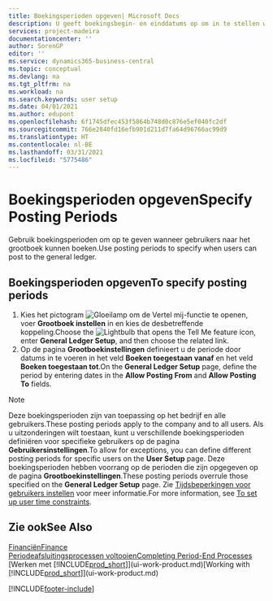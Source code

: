 ```yaml
---
title: Boekingsperioden opgeven| Microsoft Docs
description: U geeft boekingsbegin- en einddatums op om in te stellen wanneer gebruikers naar het grootboek kunnen boeken.
services: project-madeira
documentationcenter: ''
author: SorenGP
editor: ''
ms.service: dynamics365-business-central
ms.topic: conceptual
ms.devlang: na
ms.tgt_pltfrm: na
ms.workload: na
ms.search.keywords: user setup
ms.date: 04/01/2021
ms.author: edupont
ms.openlocfilehash: 6f1745dfec453f5864b748d0c876e5ef040fc2df
ms.sourcegitcommit: 766e2840fd16efb901d211d7fa64d96766ac99d9
ms.translationtype: HT
ms.contentlocale: nl-BE
ms.lasthandoff: 03/31/2021
ms.locfileid: "5775486"
---
```

# <a name="specify-posting-periods"></a><span data-ttu-id="e3ffe-103">Boekingsperioden opgeven</span><span class="sxs-lookup"><span data-stu-id="e3ffe-103">Specify Posting Periods</span></span>
<span data-ttu-id="e3ffe-104">Gebruik boekingsperioden om op te geven wanneer gebruikers naar het grootboek kunnen boeken.</span><span class="sxs-lookup"><span data-stu-id="e3ffe-104">Use posting periods to specify when users can post to the general ledger.</span></span>  

## <a name="to-specify-posting-periods"></a><span data-ttu-id="e3ffe-105">Boekingsperioden opgeven</span><span class="sxs-lookup"><span data-stu-id="e3ffe-105">To specify posting periods</span></span>
1. <span data-ttu-id="e3ffe-106">Kies het pictogram ![Gloeilamp om de Vertel mij-functie te openen](media/ui-search/search_small.png "Vertel me wat u wilt doen"), voer **Grootboek instellen** in en kies de desbetreffende koppeling.</span><span class="sxs-lookup"><span data-stu-id="e3ffe-106">Choose the ![Lightbulb that opens the Tell Me feature](media/ui-search/search_small.png "Tell me what you want to do") icon, enter **General Ledger Setup**, and then choose the related link.</span></span>  
2. <span data-ttu-id="e3ffe-107">Op de pagina **Grootboekinstellingen** definieert u de periode door datums in te voeren in het veld **Boeken toegestaan vanaf** en het veld **Boeken toegestaan tot**.</span><span class="sxs-lookup"><span data-stu-id="e3ffe-107">On the **General Ledger Setup** page, define the period by entering dates in the **Allow Posting From** and **Allow Posting To** fields.</span></span>  

> [!NOTE]  
>   <span data-ttu-id="e3ffe-108">Deze boekingsperioden zijn van toepassing op het bedrijf en alle gebruikers.</span><span class="sxs-lookup"><span data-stu-id="e3ffe-108">These posting periods apply to the company and to all users.</span></span> <span data-ttu-id="e3ffe-109">Als u uitzonderingen wilt toestaan, kunt u verschillende boekingsperioden definiëren voor specifieke gebruikers op de pagina **Gebruikersinstellingen**.</span><span class="sxs-lookup"><span data-stu-id="e3ffe-109">To allow for exceptions, you can define different posting periods for specific users on the **User Setup** page.</span></span> <span data-ttu-id="e3ffe-110">Deze boekingsperioden hebben voorrang op de perioden die zijn opgegeven op de pagina **Grootboekinstellingen**.</span><span class="sxs-lookup"><span data-stu-id="e3ffe-110">These posting periods overrule those specified on the **General Ledger Setup** page.</span></span> <span data-ttu-id="e3ffe-111">Zie [Tijdsbeperkingen voor gebruikers instellen](ui-define-granular-permissions.md#to-set-up-user-time-constraints) voor meer informatie.</span><span class="sxs-lookup"><span data-stu-id="e3ffe-111">For more information, see [To set up user time constraints](ui-define-granular-permissions.md#to-set-up-user-time-constraints).</span></span>

## <a name="see-also"></a><span data-ttu-id="e3ffe-112">Zie ook</span><span class="sxs-lookup"><span data-stu-id="e3ffe-112">See Also</span></span>
[<span data-ttu-id="e3ffe-113">Financiën</span><span class="sxs-lookup"><span data-stu-id="e3ffe-113">Finance</span></span>](finance.md)  
[<span data-ttu-id="e3ffe-114">Periodeafsluitingsprocessen voltooien</span><span class="sxs-lookup"><span data-stu-id="e3ffe-114">Completing Period-End Processes</span></span>](year-how-complete-period-end-processes.md)  
<span data-ttu-id="e3ffe-115">[Werken met [!INCLUDE[prod_short](includes/prod_short.md)]](ui-work-product.md)</span><span class="sxs-lookup"><span data-stu-id="e3ffe-115">[Working with [!INCLUDE[prod_short](includes/prod_short.md)]](ui-work-product.md)</span></span>


[!INCLUDE[footer-include](includes/footer-banner.md)]